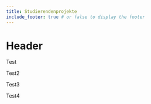 ```yaml
---
title: Studierendenprojekte
include_footer: true # or false to display the footer
---
```


# Header

Test

Test2

Test3

Test4